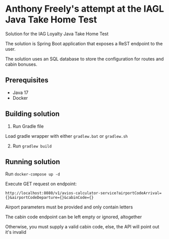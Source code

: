 # Anthony Freely's attempt at the IAGL Java Take Home Test
Solution for the IAG Loyalty Java Take Home Test

The solution is Spring Boot application that exposes a ReST endpoint to the user.

The solution uses an SQL database to store the configuration for routes and cabin bonuses. 

## Prerequisites
- Java 17
- Docker

## Building solution

1. Run Gradle file

Load gradle wrapper with either `gradlew.bat` or `gradlew.sh`

2. Run `gradlew build`

## Running solution

Run `docker-compose up -d`

Execute GET request on endpoint:

`http://localhost:8080/v1/avios-calculator-service?airportCodeArrival={}&airportCodeDeparture={}&cabinCode={}`

Airport parameters must be provided and only contain letters

The cabin code endpoint can be left empty or ignored, altogether

Otherwise, you must supply a valid cabin code, else, the API will point out it's invalid
